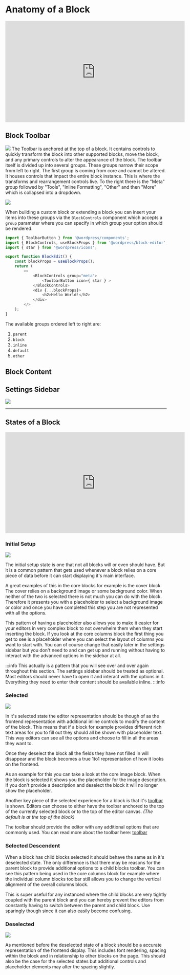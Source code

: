 # Anatomy of a Block

<iframe width="560" height="315" src="https://www.youtube.com/embed/HzhB_NNn-TI" title="Block Interface Tour" frameBorder="0" allow="accelerometer; autoplay; clipboard-write; encrypted-media; gyroscope; picture-in-picture; fullscreen" allowFullScreen></iframe>

## Block Toolbar
![](/img/block-toolbar.png)
The Toolbar is anchored at the top of a block. It contains controls to quickly transform the block into other supported blocks, move the block, and any primary controls to alter the appearance of the block. The toolbar itself is divided up into several groups. These groups narrow their scope from left to right. The first group is coming from core and cannot be altered. It houses controls that impact the entire block instance. This is where the transforms and rearrangement controls live. To the right there is the "Meta" group followed by "Tools", "Inline Formatting", "Other" and then "More" which is collapsed into a dropdown. 

![](/img/block-toolbar-groups.png)

When building a custom block or extending a block you can insert your items into these groups via the `BlockControls` component which accepts a `group` parameter where you can specify in which group your option should be rendered. 

```js {9-11}
import { ToolbarButton } from '@wordpress/components';
import { BlockControls, useBlockProps } from '@wordpress/block-editor';
import { star } from '@wordpress/icons';

export function BlockEdit() {
    const blockProps = useBlockProps();
    return (
        <>
            <BlockControls group="meta">
                <ToolbarButton icon={ star } >
            </BlockControls>
            <div {...blockProps}>
                <h2>Hello World!</h2>
            </div>
        </>
    );
}
```

The available groups ordered left to right are: 
1. `parent`
2. `block`
3. `inline`
4. `default`
5. `other`


## Block Content


## Settings Sidebar
![](/img/block-settings-sidebar.png)


--- 

## States of a Block

<iframe width="560" height="315" src="https://www.youtube.com/embed/euW9PBKaubk" title="Block Interface Tour" frameBorder="0" allow="accelerometer; autoplay; clipboard-write; encrypted-media; gyroscope; picture-in-picture; fullscreen" allowFullScreen></iframe>

### Initial Setup

![](/img/block-initial-setup-state.png)

The initial setup state is one that not all blocks will or even should have. But it is a common pattern that gets used whenever a block relies on a core piece of data before it can start displaying it's main interface. 

A great examples of this in the core blocks for example is the cover block. The cover relies on a background image or some background color. When neither of the two is selected there is not much you can do with the block. Therefore it presents you with a placeholder to select a background image or color and once you have completed this step you are not represented with all the options.

This pattern of having a placeholder also allows you to make it easier for your editors in very complex block to not overwhelm them when they start inserting the block. If you look at the core columns block the first thing you get to see is a placeholder where you can select the layout of columns you want to start with. You can of course change that easily later in the settings sidebar but you don't need to and can get up and running without having to interact with the advanced options in the sidebar at all. 

:::info
This actually is a pattern that you will see over and over again throughout this section. The settings sidebar should be treated as optional. Most editors should never have to open it and interact with the options in it. Everything they need to enter their content should be available inline.
:::info

### Selected 

![](/img/block-selected-state.png)

In it's selected state the editor representation should be though of as the frontend representation with additional inline controls to modify the content of the block. This means that if a block for example provides different rich text areas for you to fill out they should all be shown with placeholder text. This way editors can see all the options and choose to fill in all the areas they want to. 

Once they deselect the block all the fields they have not filled in will disappear and the block becomes a true 1to1 representation of how it looks on the frontend. 

As an example for this you can take a look at the core image block. When the block is selected it shows you the placeholder for the image description. If you don't provide a description and deselect the block it will no longer show the placeholder. 

Another key piece of the selected experience for a block is that it's [toolbar](#toolbar) is shown. Editors can choose to either have the toolbar anchored to the top of the currently selected block or to the top of the editor canvas. _(The default is at the top of the block)_

The toolbar should provide the editor with any additional options that are commonly used. You can read more about the toolbar here: [toolbar](#toolbar)


### Selected Descendent
When a block has child blocks selected it should behave the same as in it's deselected state. The only difference is that there may be reasons for the parent block to provide additional options to a child blocks toolbar. You can see this pattern being used in the core columns block for example where the individual column blocks toolbar still allows you to change the vertical alignment of the overall columns block.

This is super useful for any instanced where the child blocks are very tightly coupled with the parent block and you can hereby prevent the editors from constantly having to switch between the parent and child block. Use sparingly though since it can also easily become confusing. 

### Deselected 

![](/img/block-deselected-state.png)

As mentioned before the deselected state of a block should be a accurate representation of the frontend display. This includes font rendering, spacing within the block and in relationship to other blocks on the page. This should also be the case for the selected states but additional controls and placeholder elements may alter the spacing slightly. 
